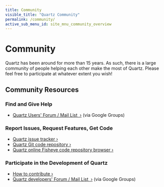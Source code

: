 ```yaml
---
title: Community
visible_title: "Quartz Community"
permalink: /community/
active_sub_menu_id: site_mnu_community_overview
---
```


# Community

Quartz has been around for more than 15 years. As such, there is a large community of people helping each other make the most of Quartz. Please feel free to participate at whatever extent you wish!


## Community Resources


### Find and Give Help

* [Quartz Users' Forum / Mail List &nbsp;&rsaquo;](https://groups.google.com/forum/#!forum/quartz-scheduler) (via Google Groups)


### Report Issues, Request Features, Get Code

* [Quartz issue tracker&nbsp;&rsaquo;](http://jira.terracotta.org/jira/browse/QTZ "Quartz Issue Tracker")
* [Quartz Git code repository&nbsp;&rsaquo;](http://www.quartz-scheduler.org/community/source-code.html "Quartz Git Code Repository")
* [Quartz online Fisheye code repository browser&nbsp;&rsaquo;](http://svn.terracotta.org/fisheye/browse/Quartz "Quartz Fisheye Code Repository Browser")

### Participate in the Development of Quartz

* [How to contribute&nbsp;&rsaquo;](/community/contribute.html "How to Contribute")
* [Quartz developers' Forum / Mail List &nbsp;&rsaquo;](https://groups.google.com/forum/#!forum/quartz-scheduler-dev) (via Google Groups)
